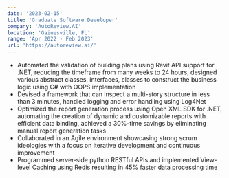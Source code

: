 ```yaml
---
date: '2023-02-15'
title: 'Graduate Software Developer'
company: 'AutoReview.AI'
location: 'Gainesville, FL'
range: 'Apr 2022 - Feb 2023'
url: 'https://autoreview.ai/'
---
```


- Automated the validation of building plans using Revit API support for .NET, reducing the timeframe from many weeks to 24 hours, designed various abstract classes, interfaces, classes to construct the business logic using C# with OOPS implementation
- Devised a framework that can inspect a multi-story structure in less than 3 minutes, handled logging and error handling using Log4Net
- Optimized the report generation process using Open XML SDK for .NET, automating the creation of dynamic and customizable reports with efficient data binding, achieved a 30%-time savings by eliminating manual report generation tasks
- Collaborated in an Agile environment showcasing strong scrum ideologies with a focus on iterative development and continuous improvement
- Programmed server‐side python RESTful APIs and implemented View-level Caching using Redis resulting in 45% faster data processing time
